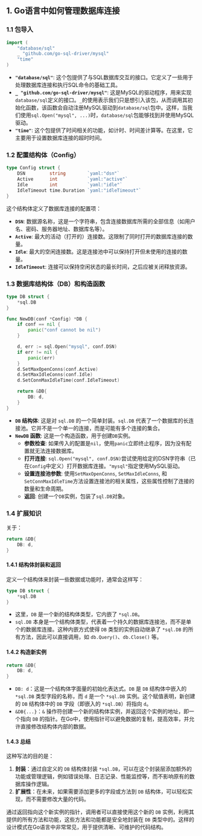 ## 1. Go语言中如何管理数据库连接

### 1.1 包导入

```go
import (
	"database/sql"
	_ "github.com/go-sql-driver/mysql"
	"time"
)
```
- **`"database/sql"`**: 这个包提供了与SQL数据库交互的接口。它定义了一些用于处理数据库连接和执行SQL命令的基础工具。
- **`_ "github.com/go-sql-driver/mysql"`**: 这是MySQL的驱动程序，用来实现`database/sql`定义的接口。`_`的使用表示我们只是想引入该包，从而调用其初始化函数，该函数会自动注册MySQL驱动到`database/sql`包中。这样，当我们使用`sql.Open("mysql", ...)`时，`database/sql`包能够找到并使用MySQL驱动。
- **`"time"`**: 这个包提供了时间相关的功能，如计时、时间差计算等。在这里，它主要用于设置数据库连接的超时时间。

### 1.2 配置结构体（Config）

```go
type Config struct {
	DSN         string        `yaml:"dsn"`
	Active      int           `yaml:"active"`
	Idle        int           `yaml:"idle"`
	IdleTimeout time.Duration `yaml:"idleTimeout"`
}
```
这个结构体定义了数据库连接的配置项：
- **`DSN`**: 数据源名称，这是一个字符串，包含连接数据库所需的全部信息（如用户名、密码、服务器地址、数据库名等）。
- **`Active`**: 最大的活动（打开的）连接数。这限制了同时打开的数据库连接的数量。
- **`Idle`**: 最大的空闲连接数。这是连接池中可以保持打开但未使用的连接的数量。
- **`IdleTimeout`**: 连接可以保持空闲状态的最长时间，之后应被关闭释放资源。

### 1.3 数据库结构体（DB）和构造函数

```go
type DB struct {
	*sql.DB
}

func NewDB(conf *Config) *DB {
	if conf == nil {
		panic("conf cannot be nil")
	}

	d, err := sql.Open("mysql", conf.DSN)
	if err != nil {
		panic(err)
	}
	d.SetMaxOpenConns(conf.Active)
	d.SetMaxIdleConns(conf.Idle)
	d.SetConnMaxIdleTime(conf.IdleTimeout)

	return &DB{
		DB: d,
	}
}
```
- **`DB` 结构体**: 这是对 `sql.DB` 的一个简单封装。`sql.DB` 代表了一个数据库的长连接池。它并不是一个单一的连接，而是可能有多个连接的集合。
- **`NewDB` 函数**: 这是一个构造函数，用于创建`DB`实例。
    - **参数检查**: 如果传入的配置是`nil`，使用`panic`立即终止程序，因为没有配置就无法连接数据库。
    - **打开连接**: `sql.Open("mysql", conf.DSN)`尝试使用给定的DSN字符串（已在`Config`中定义）打开数据库连接。`"mysql"`指定使用MySQL驱动。
    - **设置连接池参数**: 使用`SetMaxOpenConns`, `SetMaxIdleConns`, 和 `SetConnMaxIdleTime`方法设置连接池的相关属性，这些属性控制了连接的数量和生命周期。
    - **返回**: 创建一个`DB`实例，包装了`sql.DB`对象。


### 1.4 扩展知识

关于：
```go
return &DB{
	DB: d,
}
```

#### 1.4.1 结构体封装和返回

定义一个结构体来封装一些数据或功能时，通常会这样写：

```go
type DB struct {
	*sql.DB
}
```

- 这里，`DB` 是一个新的结构体类型，它内嵌了 `*sql.DB`。
- `sql.DB` 本身是一个结构体类型，代表着一个持久的数据库连接池，而不是单个的数据库连接。这种内嵌方式使得 `DB` 类型的实例自动继承了 `*sql.DB` 的所有方法，因此可以直接调用，如 `db.Query()`、`db.Close()` 等。

#### 1.4.2 构造新实例

```go
return &DB{
	DB: d,
}
```

- `DB: d`：这是一个结构体字面量的初始化表达式。`DB` 是 `DB` 结构体中嵌入的 `*sql.DB` 类型字段的名称，而 `d` 是一个 `*sql.DB` 实例。这个赋值表明，新创建的 `DB` 结构体中的 `DB` 字段（即嵌入的 `*sql.DB`）将指向 `d`。
- `&DB{...}`：`&` 操作符创建一个新的结构体实例，并返回这个实例的地址，即一个指向 `DB` 的指针。在Go中，使用指针可以避免数据的复制，提高效率，并允许直接修改结构体内部的数据。

#### 1.4.3 总结

这种写法的目的是：
1. **封装**：通过自定义的 `DB` 结构体封装 `*sql.DB`，可以在这个封装层添加额外的功能或管理逻辑，例如错误处理、日志记录、性能监控等，而不影响原有的数据库操作逻辑。
2. **扩展性**：在未来，如果需要添加更多的字段或方法到 `DB` 结构体，可以轻松实现，而不需要修改大量的代码。

通过返回指向这个新实例的指针，调用者可以直接使用这个新的 `DB` 实例，利用其提供的所有方法和功能，这些方法和功能都是安全地封装在 `DB` 类型中的。这样的设计模式在Go语言中非常常见，用于提供清晰、可维护的代码结构。